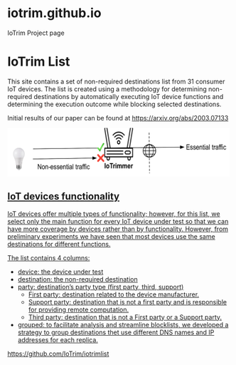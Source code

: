 # iotrim.github.io
IoTrim Project page

# IoTrim List
This site contains a set of non-required destinations list from 31 consumer IoT devices. The list is created using a methodology for determining non-required destinations by automatically executing IoT device functions and determining the execution outcome while blocking selected destinations.

Initial results of our paper can be found at https://arxiv.org/abs/2003.07133

<a href="https://github.com/IoTrim/iotrimlist/"><img src="https://raw.githubusercontent.com/IoTrim/iotrimlist/master/iotrim.png" width="500"/>


## IoT devices functionality

IoT devices offer multiple types of functionality; however, for this list, we select only the main function for every IoT device under test so that we can have more coverage by devices rather than by functionality. However, from preliminary experiments we have seen that most devices use the same destinations for different functions. 

The list contains 4 columns: 

* device: the device under test
* destination: the non-required destination 
* party: destination’s party type (first party, third, support)
     - First party: destination related to the device manufacturer.
     - Support party: destination that is not a first party and is responsible for providing remote computation.
     - Third party: destination that is not a First party or a Support party. 
* grouped: to facilitate analysis and streamline blocklists, we developed a strategy to group destinations thet use different DNS names and IP addresses for each replica. 

https://github.com/IoTrim/iotrimlist
